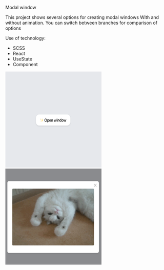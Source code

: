 Modal window 

This project shows several options for creating modal windows
With and without animation.
You can switch between branches for comparison of options

Use of technology:
* SCSS
* React
* UseState
* Component



<img width=300px height=300px src="/img/intro1.png" alt="close modal" title="close modal">
<img width=300px height=300px src="/img/intro2.png" alt="open modal" title="open modal">